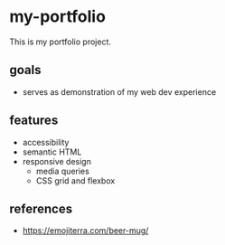 # my-portfolio
This is my portfolio project.

## goals
- serves as demonstration of my web dev experience

## features
- accessibility
- semantic HTML
- responsive design
    - media queries
    - CSS grid and flexbox

## references
- https://emojiterra.com/beer-mug/
